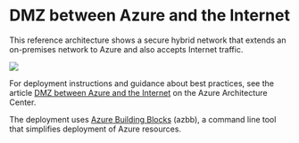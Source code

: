 # DMZ between Azure and the Internet

This reference architecture shows a secure hybrid network that extends an on-premises network to Azure and also accepts Internet traffic.

![](https://docs.microsoft.com/azure/architecture/reference-architectures/dmz/images/dmz-public.png)

For deployment instructions and guidance about best practices, see the article [DMZ between Azure and the Internet](https://docs.microsoft.com/azure/architecture/reference-architectures/dmz/secure-vnet-dmz) on the Azure Architecture Center.

The deployment uses [Azure Building Blocks](https://github.com/mspnp/template-building-blocks/wiki) (azbb), a command line tool that simplifies deployment of Azure resources.